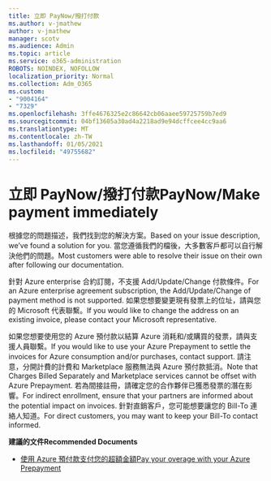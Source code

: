 ```yaml
---
title: 立即 PayNow/撥打付款
ms.author: v-jmathew
author: v-jmathew
manager: scotv
ms.audience: Admin
ms.topic: article
ms.service: o365-administration
ROBOTS: NOINDEX, NOFOLLOW
localization_priority: Normal
ms.collection: Adm_O365
ms.custom:
- "9004164"
- "7329"
ms.openlocfilehash: 3ffe4676325e2c86642cb06aaee59725759b7ed9
ms.sourcegitcommit: 04bf13605a30ad4a2218ad9e94dcffcee4cc9aa6
ms.translationtype: MT
ms.contentlocale: zh-TW
ms.lasthandoff: 01/05/2021
ms.locfileid: "49755682"
---
```

# <a name="paynowmake-payment-immediately"></a><span data-ttu-id="8adc6-102">立即 PayNow/撥打付款</span><span class="sxs-lookup"><span data-stu-id="8adc6-102">PayNow/Make payment immediately</span></span>

<span data-ttu-id="8adc6-103">根據您的問題描述，我們找到您的解決方案。</span><span class="sxs-lookup"><span data-stu-id="8adc6-103">Based on your issue description, we’ve found a solution for you.</span></span> <span data-ttu-id="8adc6-104">當您遵循我們的檔後，大多數客戶都可以自行解決他們的問題。</span><span class="sxs-lookup"><span data-stu-id="8adc6-104">Most customers were able to resolve their issue on their own after following our documentation.</span></span>

<span data-ttu-id="8adc6-105">針對 Azure enterprise 合約訂閱，不支援 Add/Update/Change 付款條件。</span><span class="sxs-lookup"><span data-stu-id="8adc6-105">For an Azure enterprise agreement subscription, the Add/Update/Change of payment method is not supported.</span></span> <span data-ttu-id="8adc6-106">如果您想要變更現有發票上的位址，請與您的 Microsoft 代表聯繫。</span><span class="sxs-lookup"><span data-stu-id="8adc6-106">If you would like to change the address on an existing invoice, please contact your Microsoft representative.</span></span>

<span data-ttu-id="8adc6-107">如果您想要使用您的 Azure 預付款以結算 Azure 消耗和/或購買的發票，請與支援人員聯繫。</span><span class="sxs-lookup"><span data-stu-id="8adc6-107">If you would like to use your Azure Prepayment to settle the invoices for Azure consumption and/or purchases, contact support.</span></span> <span data-ttu-id="8adc6-108">請注意，分開計費的計費和 Marketplace 服務無法與 Azure 預付款抵消。</span><span class="sxs-lookup"><span data-stu-id="8adc6-108">Note that Charges Billed Separately and Marketplace services cannot be offset with Azure Prepayment.</span></span> <span data-ttu-id="8adc6-109">若為間接註冊，請確定您的合作夥伴已獲悉發票的潛在影響。</span><span class="sxs-lookup"><span data-stu-id="8adc6-109">For indirect enrollment, ensure that your partners are informed about the potential impact on invoices.</span></span> <span data-ttu-id="8adc6-110">針對直銷客戶，您可能想要讓您的 Bill-To 連絡人知道。</span><span class="sxs-lookup"><span data-stu-id="8adc6-110">For direct customers, you may want to keep your Bill-To contact informed.</span></span>

<span data-ttu-id="8adc6-111">**建議的文件**</span><span class="sxs-lookup"><span data-stu-id="8adc6-111">**Recommended Documents**</span></span>

- [<span data-ttu-id="8adc6-112">使用 Azure 預付款支付您的超額金額</span><span class="sxs-lookup"><span data-stu-id="8adc6-112">Pay your overage with your Azure Prepayment</span></span>](https://docs.microsoft.com/azure/cost-management-billing/manage/ea-portal-enrollment-invoices#pay-your-overage-with-your-azure-prepayment)
